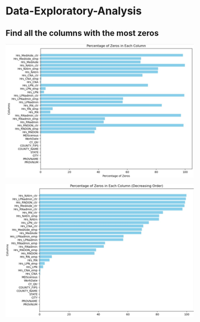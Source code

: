 # Data-Exploratory-Analysis
## Find all the columns with the most zeros
![Percentage of Zeros](Percentage%20of%20Zeros%20In%20Each%20Column.JPG)

![Percentage of Zeros](Percentage%20of%20Zeros%20In%20Each%20Column%20Decreasing.JPG)
